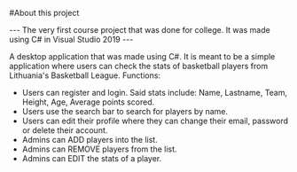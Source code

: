 #About this project

--- The very first course project that was done for college. It was made using C# in Visual Studio 2019 --- 

A desktop application that was made using C#. It is meant to be a simple application where users can check the stats of basketball players from Lithuania's Basketball League.
Functions:
- Users can register and login.
Said stats include: Name, Lastname, Team, Height, Age, Average points scored.
- Users use the search bar to search for players by name.
- Users can edit their profile where they can change their email, password or delete their account.
- Admins can ADD players into the list.
- Admins can REMOVE players from the list.
- Admins can EDIT the stats of a player.
